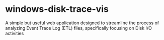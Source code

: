 # windows-disk-trace-vis
A simple but useful web application designed to streamline the process of analyzing Event Trace Log (ETL) files, specifically focusing on Disk I/O activities
